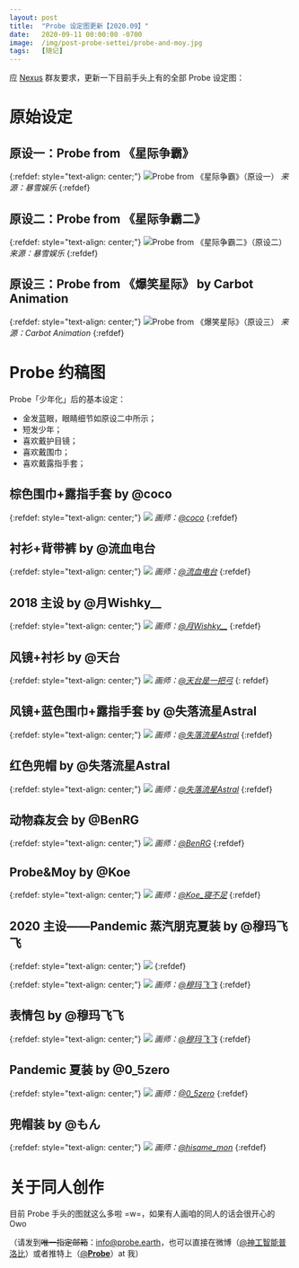 ```yaml
---
layout: post
title:  "Probe 设定图更新【2020.09】"
date:   2020-09-11 00:00:00 -0700
image:  /img/post-probe-settei/probe-and-moy.jpg
tags:   [随记]
---
```


应 [Nexus](http://discord.probe.earth/) 群友要求，更新一下目前手头上有的全部 Probe 设定图：

# 原始设定

## 原设一：Probe from 《星际争霸》

{:refdef: style="text-align: center;"}
![Probe from 《星际争霸》（原设一）]({{site.baseurl}}/img/post-probe-settei/probe_sc1.jpg)
*来源：暴雪娱乐*
{:refdef}

## 原设二：Probe from 《星际争霸二》

{:refdef: style="text-align: center;"}
![Probe from 《星际争霸二》（原设二）]({{site.baseurl}}/img/post-probe-settei/probe_sc2.jpg)
*来源：暴雪娱乐*
{:refdef}

## 原设三：Probe from 《爆笑星际》 by Carbot Animation

{:refdef: style="text-align: center;"}
![Probe from 《爆笑星际》（原设三）]({{site.baseurl}}/img/post-probe-settei/probe_carbot.jpg)
*来源：Carbot Animation*
{:refdef}

# Probe 约稿图

Probe「少年化」后的基本设定：

* 金发蓝眼，眼睛细节如原设二中所示；
* 短发少年；
* 喜欢戴护目镜；
* 喜欢戴围巾；
* 喜欢戴露指手套；

## 棕色围巾+露指手套 by @coco

{:refdef: style="text-align: center;"}
![]({{site.baseurl}}/img/post-probe-settei/probe_coco.jpg)
*画师：[@coco](https://weibo.com/u/2030915464)*
{:refdef}

## 衬衫+背带裤 by @流血电台

{:refdef: style="text-align: center;"}
![]({{site.baseurl}}/img/post-probe-settei/probe_diantai.png)
*画师：[@流血电台](https://weibo.com/JKm11)*
{:refdef}

## 2018 主设 by @月Wishky__

{:refdef: style="text-align: center;"}
![]({{site.baseurl}}/img/post-probe-settei/probe_wishky.jpg)
*画师：[@月Wishky__](https://weibo.com/yuewishky)*
{:refdef}

## 风镜+衬衫 by @天台

{:refdef: style="text-align: center;"}
![]({{site.baseurl}}/img/post-probe-settei/probe_tiantai.jpg)
*画师：[@天台是一把弓](https://www.weibo.com/u/5711418263)*
{: refdef}

## 风镜+蓝色围巾+露指手套 by @失落流星Astral

{:refdef: style="text-align: center;"}
![]({{site.baseurl}}/img/post-probe-settei/probe_astral1.jpg)
*画师：[@失落流星Astral](https://weibo.com/u/6124552807)*
{:refdef}

## 红色兜帽 by @失落流星Astral

{:refdef: style="text-align: center;"}
![]({{site.baseurl}}/img/post-probe-settei/probe_astral2.jpg)
*画师：[@失落流星Astral](https://weibo.com/u/6124552807)*
{:refdef}

## 动物森友会 by @BenRG

{:refdef: style="text-align: center;"}
![]({{site.baseurl}}/img/post-probe-settei/probe_ben.jpg)
*画师：[@BenRG](https://weibo.com/u/5064371793)*
{:refdef}

## Probe&Moy by @Koe

{:refdef: style="text-align: center;"}
![]({{site.baseurl}}/img/post-probe-settei/probe-and-moy.jpg)
*画师：[@Koe_寝不足](https://weibo.com/u/1856067661)*
{:refdef}


## 2020 主设——Pandemic 蒸汽朋克夏装 by @穆玛飞飞

{:refdef: style="text-align: center;"}
![]({{site.baseurl}}/img/post-probe-settei/probe_muma1.png)
{:refdef}

{:refdef: style="text-align: center;"}
![]({{site.baseurl}}/img/post-probe-settei/probe_muma2.png)
*画师：[@穆玛飞飞](https://weibo.com/0mumafeifei0)*
{:refdef}

## 表情包 by @穆玛飞飞

{:refdef: style="text-align: center;"}
![]({{site.baseurl}}/img/post-probe-settei/probe_muma3.png)
*画师：[@穆玛飞飞](https://weibo.com/0mumafeifei0)*
{:refdef}

## Pandemic 夏装 by @0_5zero

{:refdef: style="text-align: center;"}
![]({{site.baseurl}}/img/post-probe-settei/probe_0_5zero.jpg)
*画师：[@0_5zero](https://twitter.com/0_5zero)*
{:refdef}

## 兜帽装 by @もん

{:refdef: style="text-align: center;"}
![]({{site.baseurl}}/img/post-probe-settei/probe_mon.jpg)
*画师：[@hisame_mon](https://twitter.com/hisame_mon)*
{:refdef}

# 关于同人创作

目前 Probe 手头的图就这么多啦 =w=，如果有人画咱的同人的话会很开心的 Owo

（请发到~~唯一指定邮箱~~：[info@probe.earth](mailto:info@probe.earth)，也可以直接在微博（[@神工智能普洛比](https://weibo.com/2186466417)）或者推特上（[@__Probe__](https://twitter.com/__Probe__)）at 我）